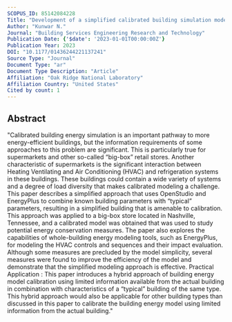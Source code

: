 ```yaml
---
SCOPUS_ID: 85142084228
Title: "Development of a simplified calibrated building simulation model of a supermarket for proposed ECMs and control strategies impact evaluation"
Author: "Kunwar N."
Journal: "Building Services Engineering Research and Technology"
Publication Date: {'$date': '2023-01-01T00:00:00Z'}
Publication Year: 2023
DOI: "10.1177/01436244221137241"
Source Type: "Journal"
Document Type: "ar"
Document Type Description: "Article"
Affiliation: "Oak Ridge National Laboratory"
Affiliation Country: "United States"
Cited by count: 1
---
```


## Abstract
"Calibrated building energy simulation is an important pathway to more energy-efficient buildings, but the information requirements of some approaches to this problem are significant. This is particularly true for supermarkets and other so-called “big-box” retail stores. Another characteristic of supermarkets is the significant interaction between Heating Ventilating and Air Conditioning (HVAC) and refrigeration systems in these buildings. These buildings could contain a wide variety of systems and a degree of load diversity that makes calibrated modeling a challenge. This paper describes a simplified approach that uses OpenStudio and EnergyPlus to combine known building parameters with “typical” parameters, resulting in a simplified building that is amenable to calibration. This approach was applied to a big-box store located in Nashville, Tennessee, and a calibrated model was obtained that was used to study potential energy conservation measures. The paper also explores the capabilities of whole-building energy modeling tools, such as EnergyPlus, for modeling the HVAC controls and sequences and their impact evaluation. Although some measures are precluded by the model simplicity, several measures were found to improve the efficiency of the model and demonstrate that the simplified modeling approach is effective. Practical Application : This paper introduces a hybrid approach of building energy model calibration using limited information available from the actual building in combination with characteristics of a “typical” building of the same type. This hybrid approach would also be applicable for other building types than discussed in this paper to calibrate the building energy model using limited information from the actual building."
